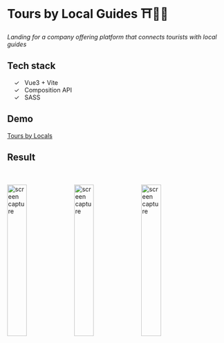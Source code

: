 # Tours by Local Guides ⛩️🗽🏰

_Landing for a company offering platform that connects tourists with local guides_ <br>

## Tech stack

&nbsp;&nbsp;&nbsp;&nbsp;&check;&nbsp;&nbsp; Vue3 + Vite<br>
&nbsp;&nbsp;&nbsp;&nbsp;&check;&nbsp;&nbsp; Composition API<br>
&nbsp;&nbsp;&nbsp;&nbsp;&check;&nbsp;&nbsp; SASS<br>

## Demo

[Tours by Locals]

## Result

<br><br>
<img width="30%" alt="screen capture" src="../main/src/assets/images/capture-one.jpeg">
<img width="30%" alt="screen capture" src="../main/src/assets/images/capture-two.jpeg">
<img width="30%" alt="screen capture" src="../main/src/assets/images/capture-three.jpeg">
<br><br>

[tours by locals]: https://alenagm.github.io/tours-by-locals/
